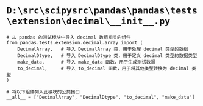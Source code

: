 # `D:\src\scipysrc\pandas\pandas\tests\extension\decimal\__init__.py`

```
# 从 pandas 的测试模块中导入 decimal 数组相关的组件
from pandas.tests.extension.decimal.array import (
    DecimalArray,   # 导入 DecimalArray 类，用于处理 decimal 类型的数组
    DecimalDtype,   # 导入 DecimalDtype 类，用于定义 decimal 类型的数据类型
    make_data,      # 导入 make_data 函数，用于生成测试数据
    to_decimal,     # 导入 to_decimal 函数，用于将其他类型转换为 decimal 类型
)

# 将以下组件列入此模块的公共接口
__all__ = ["DecimalArray", "DecimalDtype", "to_decimal", "make_data"]
```